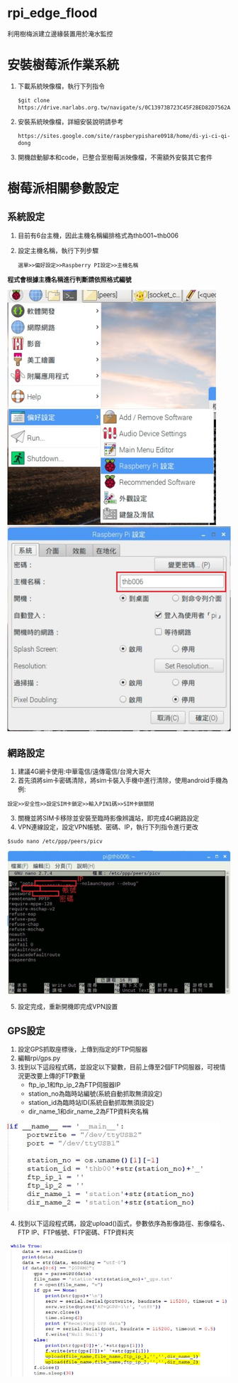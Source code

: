# rpi_edge_flood
利用樹梅派建立邊緣裝置用於淹水監控

# 安裝樹莓派作業系統
1. 下載系統映像檔，執行下列指令
   
       $git clone https://drive.narlabs.org.tw/navigate/s/0C13973B723C45F2BED82D7562A6AD21GUY
   
2. 安裝系統映像檔，詳細安裝說明請參考
   
       https://sites.google.com/site/raspberypishare0918/home/di-yi-ci-qi-dong
   
3. 開機啟動腳本和code，已整合至樹莓派映像檔，不需額外安裝其它套件

# 樹莓派相關參數設定
## 系統設定
   1. 目前有6台主機，因此主機名稱編排格式為thb001~thb006
   2. 設定主機名稱，執行下列步驟
   
          選單>>偏好設定>>Raspberry PI設定>>主機名稱   
       
   __程式會根據主機名稱進行判斷請依照格式編號__
   
![demo](https://raw.githubusercontent.com/healthy8701/rpi_edge_flood/master/img/menu_config.JPG)
![demo](https://raw.githubusercontent.com/healthy8701/rpi_edge_flood/master/img/name.JPG)

## 網路設定
   1. 建議4G網卡使用:中華電信/遠傳電信/台灣大哥大
   2. 首先須將sim卡密碼清除，將sim卡裝入手機中進行清除，使用android手機為例:
   
    設定>>安全性>>設定SIM卡鎖定>>輸入PIN1碼>>SIM卡鎖關閉
   
   3. 關機並將SIM卡移除並安裝至臨時影像辨識站，即完成4G網路設定
   4. VPN連線設定，設定VPN帳號、密碼、IP，執行下列指令進行更改

    $sudo nano /etc/ppp/peers/picv

![demo](https://github.com/healthy8701/rpi_edge_flood/blob/master/img/vpn.JPG?raw=true)

   5. 設定完成，重新開機即完成VPN設置

## GPS設定
   1. 設定GPS抓取座標後，上傳到指定的FTP伺服器
   2. 編輯rpi/gps.py
   3. 找到以下這段程式碼，並設定以下變數，目前上傳至2個FTP伺服器，可視情況更改要上傳的FTP數量
      * ftp_ip_1和ftp_ip_2為FTP伺服器IP
      * station_no為臨時站編號(系統自動抓取無須設定)
      * station_id為臨時站ID(系統自動抓取無須設定)
      * dir_name_1和dir_name_2為FTP資料夾名稱   
   
![demo](https://raw.githubusercontent.com/healthy8701/rpi_edge_flood/master/img/gps1.JPG)

   4. 找到以下這段程式碼，設定upload()函式，參數依序為影像路徑、影像檔名、FTP IP、FTP帳號、FTP密碼、FTP資料夾
   
![demo](https://raw.githubusercontent.com/healthy8701/rpi_edge_flood/master/img/gps2.JPG)

  
   

